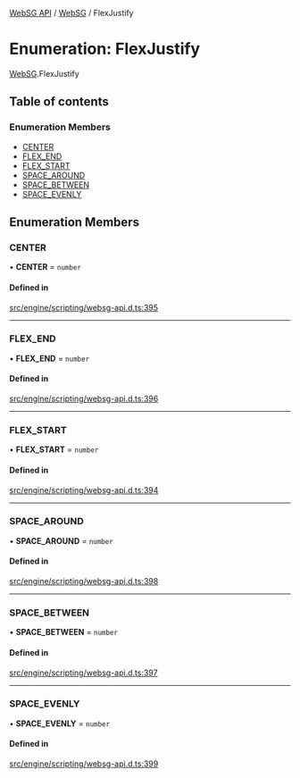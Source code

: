 [WebSG API](../README.md) / [WebSG](../modules/WebSG.md) / FlexJustify

# Enumeration: FlexJustify

[WebSG](../modules/WebSG.md).FlexJustify

## Table of contents

### Enumeration Members

- [CENTER](WebSG.FlexJustify.md#center)
- [FLEX\_END](WebSG.FlexJustify.md#flex_end)
- [FLEX\_START](WebSG.FlexJustify.md#flex_start)
- [SPACE\_AROUND](WebSG.FlexJustify.md#space_around)
- [SPACE\_BETWEEN](WebSG.FlexJustify.md#space_between)
- [SPACE\_EVENLY](WebSG.FlexJustify.md#space_evenly)

## Enumeration Members

### CENTER

• **CENTER** = `number`

#### Defined in

[src/engine/scripting/websg-api.d.ts:395](https://github.com/thirdroom/thirdroom/blob/c8b57e0e/src/engine/scripting/websg-api.d.ts#L395)

___

### FLEX\_END

• **FLEX\_END** = `number`

#### Defined in

[src/engine/scripting/websg-api.d.ts:396](https://github.com/thirdroom/thirdroom/blob/c8b57e0e/src/engine/scripting/websg-api.d.ts#L396)

___

### FLEX\_START

• **FLEX\_START** = `number`

#### Defined in

[src/engine/scripting/websg-api.d.ts:394](https://github.com/thirdroom/thirdroom/blob/c8b57e0e/src/engine/scripting/websg-api.d.ts#L394)

___

### SPACE\_AROUND

• **SPACE\_AROUND** = `number`

#### Defined in

[src/engine/scripting/websg-api.d.ts:398](https://github.com/thirdroom/thirdroom/blob/c8b57e0e/src/engine/scripting/websg-api.d.ts#L398)

___

### SPACE\_BETWEEN

• **SPACE\_BETWEEN** = `number`

#### Defined in

[src/engine/scripting/websg-api.d.ts:397](https://github.com/thirdroom/thirdroom/blob/c8b57e0e/src/engine/scripting/websg-api.d.ts#L397)

___

### SPACE\_EVENLY

• **SPACE\_EVENLY** = `number`

#### Defined in

[src/engine/scripting/websg-api.d.ts:399](https://github.com/thirdroom/thirdroom/blob/c8b57e0e/src/engine/scripting/websg-api.d.ts#L399)
